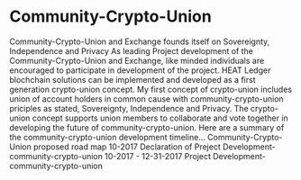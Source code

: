 # Community-Crypto-Union
Community-Crypto-Union and Exchange founds itself on Sovereignty, Independence and Privacy
As leading Project development of the Community-Crypto-Union and Exchange, like minded individuals are encouraged to participate in development of the project.
HEAT Ledger blochchain solutions can be implemented and developed as a first generation crypto-union concept.  My first concept of crypto-union includes union of account holders in common cause with community-crypto-union priciples as stated, Sovereignty, Independence and Privacy.  The crypto-union concept supports union members to collaborate and vote together in developing the future of community-crypto-union.  Here are a summary of the community-crypto-union development timeline...
Community-Crypto-Union proposed road map
10-2017 Declaration of Preject Development-  community-crypto-union
10-2017 - 12-31-2017 Project Development- community-crypto-union
